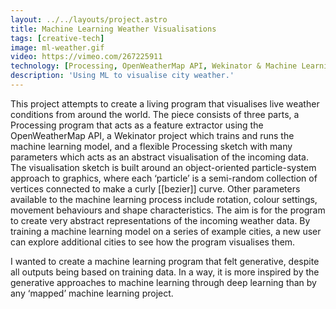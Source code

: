 ```yaml
---
layout: ../../layouts/project.astro
title: Machine Learning Weather Visualisations
tags: [creative-tech]
image: ml-weather.gif
video: https://vimeo.com/267225911
technology: [Processing, OpenWeatherMap API, Wekinator & Machine Learning]
description: 'Using ML to visualise city weather.'
---
```


This project attempts to create a living program that visualises live weather
conditions from around the world. The piece consists of three parts, a
Processing program that acts as a feature extractor using the OpenWeatherMap
API, a Wekinator project which trains and runs the machine learning model, and
a flexible Processing sketch with many parameters which acts as an abstract
visualisation of the incoming data. The visualisation sketch is built around an
object-oriented particle-system approach to graphics, where each ‘particle’ is
a semi-random collection of vertices connected to make a curly [[bezier]] curve.
Other parameters available to the machine learning process include rotation,
colour settings, movement behaviours and shape characteristics. The aim is for
the program to create very abstract representations of the incoming weather
data. By training a machine learning model on a series of example cities, a new
user can explore additional cities to see how the program visualises them.

I wanted to create a machine learning program that felt generative, despite all
outputs being based on training data. In a way, it is more inspired by the
generative approaches to machine learning through deep learning than by any
‘mapped’ machine learning project.

